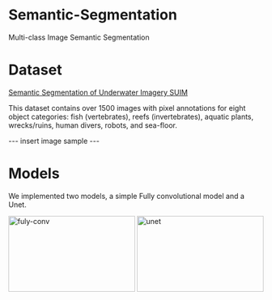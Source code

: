 # Semantic-Segmentation
Multi-class Image Semantic Segmentation

# Dataset
[Semantic Segmentation of Underwater Imagery SUIM](https://www.kaggle.com/ashish2001/semantic-segmentation-of-underwater-imagery-suim)

This dataset contains over 1500 images with pixel annotations for eight object categories: fish (vertebrates), reefs
(invertebrates), aquatic plants, wrecks/ruins, human divers, robots, and sea-floor.

--- insert image sample ---

# Models
We implemented two models, a simple Fully convolutional model and a Unet. 

<p float='left'>
  <img src="https://miro.medium.com/max/1016/1*NXNGhfSyzQcKzoOSt-Z0Ng.png" alt="fuly-conv" width="250" height="150"/>
  <img src="https://www.researchgate.net/profile/Matheus-Ferreira-4/publication/331549658/figure/fig3/AS:733459370745861@1551881749851/U-net-architecture-for-the-forest-types-segmentation-adapted-from-Ronneberger-et-al.png" alt="unet" width="250" height="150"/>
</p>
